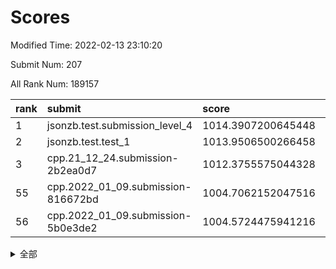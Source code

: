 # Scores

Modified Time: 2022-02-13 23:10:20

Submit Num: 207

All Rank Num: 189157

| rank |               submit               |       score        |       sigma        | pk_num |
| :--- | :--------------------------------- | :----------------- | :----------------- | :----- |
| 1    | jsonzb.test.submission_level_4     | 1014.3907200645448 | 0.8301162193119481 | 3654   |
| 2    | jsonzb.test.test_1                 | 1013.9506500266458 | 0.8483674834072427 | 3655   |
| 3    | cpp.21_12_24.submission-2b2ea0d7   | 1012.3755575044328 | 0.8005631475989251 | 3652   |
| 55   | cpp.2022_01_09.submission-816672bd | 1004.7062152047516 | 0.711072511460852  | 3656   |
| 56   | cpp.2022_01_09.submission-5b0e3de2 | 1004.5724475941216 | 0.7203325519059947 | 3656   |


<details>
<summary>全部</summary>

| rank |                 submit                 |       score        |       sigma        | pk_num |
| :--- | :------------------------------------- | :----------------- | :----------------- | :----- |
| 1    | jsonzb.test.submission_level_4         | 1014.3907200645448 | 0.8301162193119481 | 3654   |
| 2    | jsonzb.test.test_1                     | 1013.9506500266458 | 0.8483674834072427 | 3655   |
| 3    | cpp.21_12_24.submission-2b2ea0d7       | 1012.3755575044328 | 0.8005631475989251 | 3652   |
| 4    | gobigger.level_3.submission_level_3_12 | 1011.8036398927486 | 0.7762953200947817 | 3658   |
| 5    | gobigger.level_3.submission_level_3_38 | 1011.4641080230447 | 0.777404251045565  | 3653   |
| 6    | gobigger.level_3.submission_level_3_7  | 1011.1507512198119 | 0.7498688386553314 | 3657   |
| 7    | gobigger.level_3.submission_level_3_16 | 1011.0282153853241 | 0.7707347901940471 | 3657   |
| 8    | gobigger.level_3.submission_level_3_39 | 1010.9160381074977 | 0.7735157873296354 | 3652   |
| 9    | gobigger.level_3.submission_level_3_9  | 1010.8812450217413 | 0.7617097432826544 | 3654   |
| 10   | gobigger.level_3.submission_level_3_4  | 1010.8779166183687 | 0.7417597416297425 | 3661   |
| 11   | gobigger.level_3.submission_level_3_43 | 1010.7801297321994 | 0.7647721628995505 | 3655   |
| 12   | gobigger.level_3.submission_level_3_3  | 1010.7595649075574 | 0.7546125120608698 | 3656   |
| 13   | gobigger.level_3.submission_level_3_40 | 1010.745595180011  | 0.7652211258481226 | 3649   |
| 14   | gobigger.level_3.submission_level_3_31 | 1010.7420084206259 | 0.7749793982754861 | 3654   |
| 15   | gobigger.level_3.submission_level_3_15 | 1010.729102049667  | 0.8190292556823541 | 3656   |
| 16   | gobigger.level_3.submission_level_3_5  | 1010.6227419265856 | 0.7813991009793574 | 3653   |
| 17   | gobigger.level_3.submission_level_3_13 | 1010.5850970537778 | 0.781440981243087  | 3657   |
| 18   | gobigger.level_3.submission_level_3_2  | 1010.4266739918088 | 0.7867353939526641 | 3648   |
| 19   | gobigger.level_3.submission_level_3_20 | 1010.3693240629789 | 0.7497010217377115 | 3655   |
| 20   | gobigger.level_3.submission_level_3_35 | 1010.3185717849177 | 0.7600134130652664 | 3659   |
| 21   | gobigger.level_3.submission_level_3_19 | 1010.2649046413911 | 0.7652620556224248 | 3657   |
| 22   | gobigger.level_3.submission_level_3_49 | 1010.2315226106608 | 0.7668162122966231 | 3653   |
| 23   | gobigger.level_3.submission_level_3_41 | 1010.1822261702438 | 0.7535357104168934 | 3654   |
| 24   | gobigger.level_3.submission_level_3_42 | 1010.1608272878719 | 0.7683722425620031 | 3653   |
| 25   | gobigger.level_3.submission_level_3_30 | 1010.1159142714042 | 0.7542536020421042 | 3653   |
| 26   | gobigger.level_3.submission_level_3_47 | 1010.0391587777449 | 0.7614950253960441 | 3653   |
| 27   | gobigger.level_3.submission_level_3_23 | 1009.9634617501054 | 0.7942407519732712 | 3655   |
| 28   | gobigger.level_3.submission_level_3_6  | 1009.9554789766768 | 0.7433887558543786 | 3653   |
| 29   | gobigger.level_3.submission_level_3_29 | 1009.9241836879276 | 0.7612655946845488 | 3651   |
| 30   | gobigger.level_3.submission_level_3_45 | 1009.9025174353244 | 0.7700373483666625 | 3657   |
| 31   | gobigger.level_3.submission_level_3_10 | 1009.8985408539595 | 0.775284919896323  | 3658   |
| 32   | gobigger.level_3.submission_level_3_24 | 1009.8790949783612 | 0.7509334068697321 | 3656   |
| 33   | gobigger.level_3.submission_level_3_26 | 1009.8506275456172 | 0.779833801040176  | 3660   |
| 34   | gobigger.level_3.submission_level_3_11 | 1009.8288492445425 | 0.7904213735852224 | 3658   |
| 35   | gobigger.level_3.submission_level_3_1  | 1009.7840692694069 | 0.758788576205634  | 3660   |
| 36   | gobigger.level_3.submission_level_3_27 | 1009.5163934171318 | 0.7698017168814518 | 3658   |
| 37   | gobigger.level_3.submission_level_3_28 | 1009.4804150912892 | 0.757228209533191  | 3658   |
| 38   | gobigger.level_3.submission_level_3_34 | 1009.4794100480896 | 0.7570452075376756 | 3653   |
| 39   | gobigger.level_3.submission_level_3_8  | 1009.4577628873536 | 0.7490072826443711 | 3656   |
| 40   | gobigger.level_3.submission_level_3_36 | 1009.3836935906068 | 0.7500614337949816 | 3660   |
| 41   | gobigger.level_3.submission_level_3_14 | 1009.3347986996775 | 0.7501214617779768 | 3656   |
| 42   | gobigger.level_3.submission_level_3_44 | 1009.1886783363668 | 0.7419305812443718 | 3659   |
| 43   | gobigger.level_3.submission_level_3_33 | 1009.170765256301  | 0.7447348900696492 | 3653   |
| 44   | gobigger.level_3.submission_level_3_37 | 1009.0604597511042 | 0.7511922550833517 | 3656   |
| 45   | gobigger.level_3.submission_level_3_0  | 1009.0603833139821 | 0.7583400375148514 | 3651   |
| 46   | gobigger.level_3.submission_level_3_48 | 1008.891191258942  | 0.7663876015496955 | 3651   |
| 47   | gobigger.level_3.submission_level_3_46 | 1008.8428963983156 | 0.7568038294274106 | 3656   |
| 48   | gobigger.level_3.submission_level_3_17 | 1008.835181922358  | 0.7372852702354525 | 3654   |
| 49   | gobigger.level_3.submission_level_3_18 | 1008.7708793022848 | 0.7334362400809511 | 3658   |
| 50   | gobigger.level_3.submission_level_3_25 | 1008.6355250997741 | 0.7409941501221343 | 3656   |
| 51   | gobigger.level_3.submission_level_3_32 | 1008.5358284395099 | 0.7481521993035409 | 3656   |
| 52   | gobigger.level_3.submission_level_3_21 | 1008.2854620974726 | 0.7449751064135066 | 3658   |
| 53   | gobigger.level_3.submission_level_3_22 | 1008.0162589755716 | 0.7306302709878592 | 3655   |
| 54   | gobigger.level_1.submission_level_1_16 | 1004.8595660135054 | 0.7137055266687127 | 3657   |
| 55   | cpp.2022_01_09.submission-816672bd     | 1004.7062152047516 | 0.711072511460852  | 3656   |
| 56   | cpp.2022_01_09.submission-5b0e3de2     | 1004.5724475941216 | 0.7203325519059947 | 3656   |
| 57   | gobigger.level_1.submission_level_1_15 | 1004.3370136469379 | 0.7156803767530026 | 3653   |
| 58   | gobigger.level_1.submission_level_1_33 | 1004.2042665385898 | 0.7314092000656595 | 3656   |
| 59   | gobigger.level_1.submission_level_1_24 | 1004.1896828386456 | 0.7076063232513413 | 3660   |
| 60   | gobigger.level_1.submission_level_1_39 | 1004.1367806307971 | 0.7187655729798975 | 3657   |
| 61   | gobigger.level_1.submission_level_1_37 | 1004.1341313897575 | 0.721823900677539  | 3654   |
| 62   | gobigger.level_1.submission_level_1_35 | 1004.1265609520102 | 0.7059829059714706 | 3652   |
| 63   | gobigger.level_1.submission_level_1_6  | 1003.9505293979341 | 0.7213173256072147 | 3654   |
| 64   | gobigger.level_1.submission_level_1_22 | 1003.9299476183469 | 0.7167772390152596 | 3655   |
| 65   | gobigger.level_1.submission_level_1_18 | 1003.9160718739765 | 0.7252483401402466 | 3654   |
| 66   | gobigger.level_1.submission_level_1_47 | 1003.9073473826119 | 0.732991281305034  | 3652   |
| 67   | gobigger.level_1.submission_level_1_20 | 1003.8778719920041 | 0.7055363245068873 | 3657   |
| 68   | gobigger.level_1.submission_level_1_29 | 1003.8210993656572 | 0.7090513571378165 | 3660   |
| 69   | gobigger.level_1.submission_level_1_11 | 1003.8205828750857 | 0.7161486904475357 | 3655   |
| 70   | gobigger.level_1.submission_level_1_13 | 1003.8105697298554 | 0.7229637794852265 | 3662   |
| 71   | gobigger.level_1.submission_level_1_1  | 1003.8103189230505 | 0.71374532967887   | 3652   |
| 72   | gobigger.level_1.submission_level_1_32 | 1003.8039738315395 | 0.7245043650614374 | 3654   |
| 73   | gobigger.level_1.submission_level_1_27 | 1003.7884820967338 | 0.7191049782650193 | 3656   |
| 74   | gobigger.level_1.submission_level_1_2  | 1003.6739108735379 | 0.7095517132126672 | 3655   |
| 75   | gobigger.level_1.submission_level_1_17 | 1003.6564709428884 | 0.7200832519184716 | 3657   |
| 76   | gobigger.level_1.submission_level_1_41 | 1003.5985499837485 | 0.721103751671177  | 3660   |
| 77   | gobigger.level_1.submission_level_1_45 | 1003.5046163124658 | 0.7211070892960791 | 3659   |
| 78   | gobigger.level_1.submission_level_1_23 | 1003.415313094218  | 0.7092795684751868 | 3655   |
| 79   | gobigger.level_1.submission_level_1_36 | 1003.3752946566691 | 0.7119559491102796 | 3657   |
| 80   | gobigger.level_1.submission_level_1_34 | 1003.3247065341383 | 0.7125369061563076 | 3655   |
| 81   | gobigger.level_1.submission_level_1_43 | 1003.2515435752508 | 0.710144387836179  | 3654   |
| 82   | gobigger.level_1.submission_level_1_21 | 1003.2407330376924 | 0.7140502788879259 | 3647   |
| 83   | gobigger.level_1.submission_level_1_4  | 1003.172593164324  | 0.7174545318616042 | 3658   |
| 84   | gobigger.level_1.submission_level_1_9  | 1003.1437741315198 | 0.7166547401236186 | 3651   |
| 85   | gobigger.level_1.submission_level_1_44 | 1003.0989654152929 | 0.71682479325029   | 3655   |
| 86   | gobigger.level_1.submission_level_1_7  | 1002.9846776267215 | 0.7228265284502371 | 3648   |
| 87   | gobigger.level_1.submission_level_1_49 | 1002.9772062352125 | 0.7222742623585507 | 3655   |
| 88   | gobigger.level_1.submission_level_1_0  | 1002.9690937812974 | 0.7134856397423445 | 3658   |
| 89   | gobigger.level_1.submission_level_1_30 | 1002.8830938713243 | 0.7072067384991219 | 3650   |
| 90   | gobigger.level_1.submission_level_1_3  | 1002.8279193105446 | 0.7229572639915257 | 3657   |
| 91   | gobigger.level_1.submission_level_1_10 | 1002.7761028325878 | 0.7214389151715057 | 3657   |
| 92   | gobigger.level_1.submission_level_1_48 | 1002.6735287129596 | 0.7054801151708339 | 3657   |
| 93   | gobigger.level_1.submission_level_1_5  | 1002.5294724171391 | 0.7136548986814937 | 3656   |
| 94   | gobigger.level_1.submission_level_1_12 | 1002.4405021303197 | 0.7180231993292487 | 3657   |
| 95   | gobigger.level_1.submission_level_1_19 | 1002.3848722369185 | 0.7055902920469751 | 3660   |
| 96   | gobigger.level_1.submission_level_1_26 | 1002.3667108473774 | 0.7137360189233688 | 3655   |
| 97   | gobigger.level_1.submission_level_1_31 | 1002.3586999237439 | 0.7091608160758571 | 3654   |
| 98   | gobigger.level_1.submission_level_1_8  | 1002.2404663884699 | 0.7077384985063435 | 3659   |
| 99   | gobigger.level_1.submission_level_1_14 | 1002.2232984723807 | 0.7107917673713569 | 3651   |
| 100  | gobigger.level_1.submission_level_1_25 | 1002.1997616599555 | 0.7098505160933948 | 3650   |
| 101  | gobigger.level_1.submission_level_1_46 | 1002.1897987697558 | 0.7038629113376405 | 3655   |
| 102  | gobigger.level_1.submission_level_1_28 | 1001.9877431141551 | 0.7120216716308949 | 3657   |
| 103  | gobigger.level_1.submission_level_1_40 | 1001.9588213162173 | 0.7200755939043032 | 3651   |
| 104  | gobigger.level_1.submission_level_1_42 | 1001.8455046090065 | 0.7171615041302267 | 3653   |
| 105  | gobigger.level_1.submission_level_1_38 | 1001.6042943963545 | 0.7051977453882473 | 3657   |
| 106  | gobigger.random.submission_random_25   | 997.4705861362416  | 0.7218019506717781 | 3654   |
| 107  | gobigger.random.submission_random_36   | 997.2558140626131  | 0.7166425061940921 | 3657   |
| 108  | gobigger.random.submission_random_13   | 997.0423254411221  | 0.70512179622891   | 3653   |
| 109  | gobigger.random.submission_random_39   | 997.0327465847971  | 0.7001181165123735 | 3659   |
| 110  | gobigger.random.submission_random_44   | 997.0267619309326  | 0.7138209730707277 | 3657   |
| 111  | gobigger.random.submission_random_12   | 996.9573846498398  | 0.7027749635274153 | 3659   |
| 112  | gobigger.random.submission_random_21   | 996.6777538568499  | 0.7049587807226452 | 3656   |
| 113  | gobigger.random.submission_random_18   | 996.6545634670028  | 0.7135548235421969 | 3655   |
| 114  | gobigger.random.submission_random_38   | 996.6328432615243  | 0.7063535109268053 | 3658   |
| 115  | gobigger.random.submission_random_10   | 996.4717448950165  | 0.716572550648566  | 3653   |
| 116  | gobigger.random.submission_random_6    | 996.3757018252468  | 0.7140738423811782 | 3653   |
| 117  | gobigger.random.submission_random_40   | 996.35490093475    | 0.7150489622950837 | 3656   |
| 118  | gobigger.random.submission_random_22   | 996.3343295324551  | 0.7188039575339787 | 3656   |
| 119  | gobigger.random.submission_random_34   | 996.3278951881779  | 0.7176223365864146 | 3659   |
| 120  | gobigger.random.submission_random_26   | 996.2983749729599  | 0.7098746097468402 | 3655   |
| 121  | gobigger.random.submission_random_15   | 996.2462828872101  | 0.7077513137849006 | 3658   |
| 122  | gobigger.random.submission_random_24   | 996.2378841859064  | 0.7166007497543381 | 3653   |
| 123  | gobigger.random.submission_random_30   | 996.2065995392292  | 0.7135857180181429 | 3655   |
| 124  | gobigger.random.submission_random_33   | 996.1363104685347  | 0.7018617392892874 | 3658   |
| 125  | gobigger.random.submission_random_29   | 996.132772952329   | 0.7170674118285595 | 3657   |
| 126  | gobigger.random.submission_random_27   | 996.0480597986734  | 0.717391116355953  | 3658   |
| 127  | gobigger.random.submission_random_4    | 995.9712707818437  | 0.7126510836264838 | 3659   |
| 128  | gobigger.random.submission_random_31   | 995.9343740448344  | 0.713148537143786  | 3656   |
| 129  | gobigger.random.submission_random_19   | 995.91885990095    | 0.7036895581363106 | 3650   |
| 130  | gobigger.random.submission_random_28   | 995.9027600555567  | 0.7055021323404271 | 3659   |
| 131  | gobigger.random.submission_random_45   | 995.8427540998358  | 0.7166124913743052 | 3649   |
| 132  | gobigger.random.submission_random_5    | 995.8185347515034  | 0.7305359416022382 | 3653   |
| 133  | gobigger.random.submission_random_47   | 995.7778411443461  | 0.7050204664689711 | 3652   |
| 134  | gobigger.random.submission_random_7    | 995.7540289031923  | 0.7123760636446318 | 3656   |
| 135  | gobigger.random.submission_random_48   | 995.71405925461    | 0.7021366110680888 | 3654   |
| 136  | gobigger.random.submission_random_8    | 995.7095429648098  | 0.7100677367800261 | 3657   |
| 137  | gobigger.random.submission_random_2    | 995.7050156365633  | 0.7124933478469085 | 3652   |
| 138  | gobigger.random.submission_random_17   | 995.7028128488138  | 0.7209711068867615 | 3655   |
| 139  | gobigger.random.submission_random_41   | 995.6503720618633  | 0.715281533319244  | 3659   |
| 140  | gobigger.random.submission_random_37   | 995.6441304188461  | 0.7300536664949115 | 3649   |
| 141  | gobigger.random.submission_random_23   | 995.6119091151379  | 0.7212380670302558 | 3653   |
| 142  | gobigger.random.submission_random_1    | 995.5740820854433  | 0.7308291173456084 | 3657   |
| 143  | gobigger.random.submission_random_0    | 995.5615095460001  | 0.7178306434758608 | 3652   |
| 144  | gobigger.random.submission_random_46   | 995.5532410497477  | 0.7065827318378932 | 3654   |
| 145  | gobigger.random.submission_random_11   | 995.5402217667299  | 0.7027487061276522 | 3657   |
| 146  | gobigger.random.submission_random_20   | 995.3679975502295  | 0.7247282654184848 | 3649   |
| 147  | gobigger.random.submission_random_49   | 995.1940670265152  | 0.7151122200687066 | 3658   |
| 148  | gobigger.random.submission_random_32   | 995.1701942019595  | 0.7098625005928239 | 3656   |
| 149  | gobigger.random.submission_random_16   | 995.1244789425217  | 0.7155624454232041 | 3651   |
| 150  | gobigger.random.submission_random_35   | 995.0865679196222  | 0.7278188003511468 | 3661   |
| 151  | gobigger.random.submission_random_43   | 994.8700830903935  | 0.7180277039738735 | 3654   |
| 152  | gobigger.random.submission_random_14   | 994.8328071202072  | 0.7038778700101872 | 3658   |
| 153  | gobigger.random.submission_random_42   | 994.7933544550783  | 0.7113934501040685 | 3659   |
| 154  | gobigger.random.submission_random_3    | 994.6151210527318  | 0.7311842373381131 | 3653   |
| 155  | gobigger.level_2.submission_level_2_49 | 994.3474542694963  | 0.7177925793321123 | 3655   |
| 156  | gobigger.level_2.submission_level_2_8  | 993.9138403868633  | 0.7356155457149077 | 3652   |
| 157  | gobigger.level_2.submission_level_2_9  | 993.7627573415728  | 0.732179394253638  | 3653   |
| 158  | gobigger.level_2.submission_level_2_24 | 993.733988369971   | 0.7254923368221515 | 3654   |
| 159  | gobigger.random.submission_random_9    | 993.6835337164517  | 0.7152226955379557 | 3654   |
| 160  | gobigger.level_2.submission_level_2_36 | 993.2983267770561  | 0.7489883565126483 | 3657   |
| 161  | gobigger.level_2.submission_level_2_17 | 993.0770638796224  | 0.7353367235033307 | 3653   |
| 162  | gobigger.level_2.submission_level_2_4  | 993.0746048621365  | 0.7535245425018571 | 3659   |
| 163  | gobigger.level_2.submission_level_2_16 | 993.0216062788995  | 0.7443932062324607 | 3652   |
| 164  | gobigger.level_2.submission_level_2_25 | 993.021127613841   | 0.7407465176414696 | 3653   |
| 165  | gobigger.level_2.submission_level_2_46 | 992.8730928137769  | 0.7369688307827259 | 3655   |
| 166  | gobigger.level_2.submission_level_2_23 | 992.8355016953926  | 0.7344361874645751 | 3655   |
| 167  | gobigger.level_2.submission_level_2_42 | 992.7380869108456  | 0.7383239155375262 | 3657   |
| 168  | gobigger.level_2.submission_level_2_1  | 992.6991109524026  | 0.7448203956994095 | 3652   |
| 169  | gobigger.level_2.submission_level_2_13 | 992.6817899965383  | 0.7419116620171726 | 3650   |
| 170  | gobigger.level_2.submission_level_2_14 | 992.6185624656756  | 0.7427134137234412 | 3654   |
| 171  | gobigger.level_2.submission_level_2_39 | 992.5757550728719  | 0.7450654657986807 | 3654   |
| 172  | gobigger.level_2.submission_level_2_38 | 992.5443173177296  | 0.7468191656032067 | 3655   |
| 173  | gobigger.level_2.submission_level_2_35 | 992.4731393408773  | 0.7361483789318655 | 3654   |
| 174  | gobigger.level_2.submission_level_2_26 | 992.4574482390798  | 0.738083993174855  | 3655   |
| 175  | gobigger.level_2.submission_level_2_45 | 992.34020061136    | 0.7391210433344786 | 3654   |
| 176  | gobigger.level_2.submission_level_2_10 | 992.3400542329213  | 0.7397012024822971 | 3654   |
| 177  | gobigger.level_2.submission_level_2_7  | 992.3095665994978  | 0.7466514655137996 | 3660   |
| 178  | gobigger.level_2.submission_level_2_15 | 992.3077105616308  | 0.7543308970179459 | 3655   |
| 179  | gobigger.level_2.submission_level_2_40 | 992.2624116782209  | 0.7328448335920983 | 3655   |
| 180  | gobigger.level_2.submission_level_2_3  | 992.1323683554546  | 0.7382465343732331 | 3655   |
| 181  | gobigger.level_2.submission_level_2_31 | 992.12486245698    | 0.7641871778895852 | 3654   |
| 182  | gobigger.level_2.submission_level_2_37 | 992.1104424173408  | 0.7449147993477981 | 3660   |
| 183  | gobigger.level_2.submission_level_2_5  | 992.1089939863303  | 0.76343092611478   | 3653   |
| 184  | gobigger.level_2.submission_level_2_48 | 991.8984266042468  | 0.7491067629122484 | 3655   |
| 185  | gobigger.level_2.submission_level_2_0  | 991.7847341762589  | 0.7486897841263629 | 3659   |
| 186  | gobigger.level_2.submission_level_2_29 | 991.7518937667726  | 0.7356676986567985 | 3655   |
| 187  | gobigger.level_2.submission_level_2_11 | 991.7513128694     | 0.7670339910957661 | 3655   |
| 188  | gobigger.level_2.submission_level_2_12 | 991.6920060018205  | 0.752281563898403  | 3655   |
| 189  | gobigger.level_2.submission_level_2_30 | 991.638949596357   | 0.7584663783584984 | 3654   |
| 190  | gobigger.level_2.submission_level_2_20 | 991.6286471233544  | 0.7545863229272919 | 3662   |
| 191  | gobigger.level_2.submission_level_2_18 | 991.5808172046444  | 0.7449038119024729 | 3655   |
| 192  | gobigger.level_2.submission_level_2_22 | 991.5581110107149  | 0.7608805987291565 | 3663   |
| 193  | gobigger.level_2.submission_level_2_2  | 991.5490614307997  | 0.7465360632901448 | 3651   |
| 194  | gobigger.level_2.submission_level_2_27 | 991.4616969552364  | 0.7589730809698596 | 3654   |
| 195  | gobigger.level_2.submission_level_2_44 | 991.4298373281615  | 0.7348415921387166 | 3648   |
| 196  | gobigger.level_2.submission_level_2_28 | 991.4105201300468  | 0.7585644814327255 | 3660   |
| 197  | gobigger.level_2.submission_level_2_41 | 991.3209302224944  | 0.7591698282304997 | 3654   |
| 198  | gobigger.level_2.submission_level_2_6  | 991.1761173661824  | 0.7491901992708323 | 3653   |
| 199  | gobigger.level_2.submission_level_2_43 | 991.1688523762524  | 0.7546900535751411 | 3654   |
| 200  | gobigger.level_2.submission_level_2_19 | 991.0121430567929  | 0.7406557276510866 | 3656   |
| 201  | gobigger.level_2.submission_level_2_47 | 990.976816444507   | 0.77976005397596   | 3659   |
| 202  | gobigger.level_2.submission_level_2_21 | 990.9436329585876  | 0.7662427407015819 | 3651   |
| 203  | gobigger.level_2.submission_level_2_34 | 990.912709511468   | 0.742385883815796  | 3657   |
| 204  | gobigger.level_2.submission_level_2_32 | 990.7059230468745  | 0.7695982581213414 | 3659   |
| 205  | gobigger.level_2.submission_level_2_33 | 990.7009980138308  | 0.759877340129318  | 3659   |
| 206  | gobigger.none.submission_none_1        | 978.4226526271365  | 1.189716550294285  | 3649   |
| 207  | gobigger.none.submission_none_0        | 975.7927108474818  | 1.4953008841233533 | 3658   |

</details>